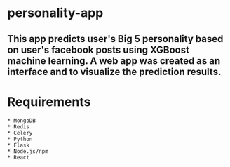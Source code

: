 # personality-app
This app predicts user's Big 5 personality based on user's facebook posts using XGBoost machine learning.
A web app was created as an interface and to visualize the prediction results.
---
# Requirements
```
* MongoDB
* Redis
* Celery
* Python
* Flask
* Node.js/npm
* React
```

